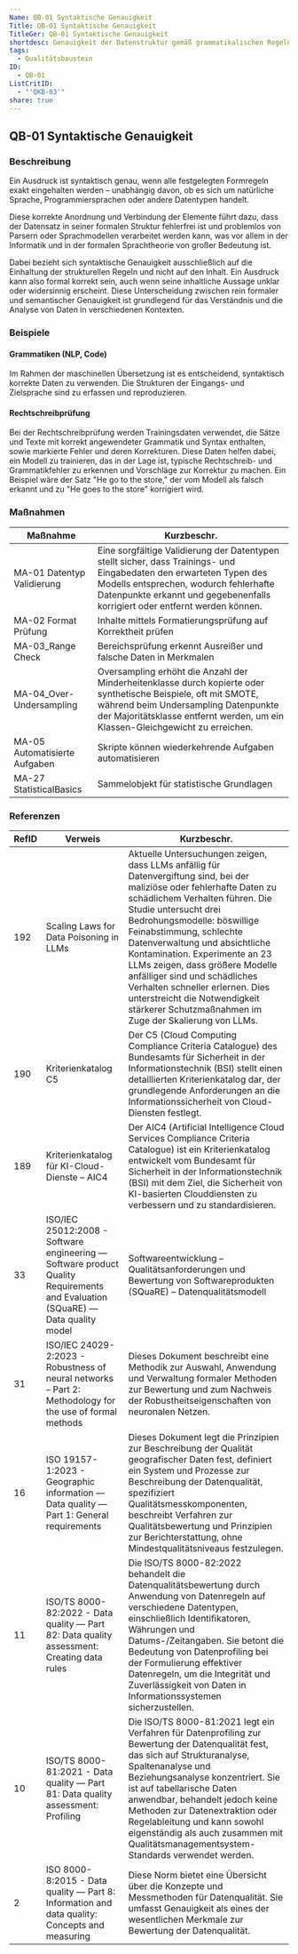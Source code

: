 ```yaml
---
Name: QB-01 Syntaktische Genauigkeit
Title: QB-01 Syntaktische Genauigkeit
TitleGer: QB-01 Syntaktische Genauigkeit
shortdesc: Genauigkeit der Datenstruktur gemäß grammatikalischen Regeln und Syntax
tags:
  - Qualitätsbaustein
ID:
  - QB-01
ListCritID:
  - "'QKB-03'"
share: true
---
```

## QB-01 Syntaktische Genauigkeit

### Beschreibung 

Ein Ausdruck ist syntaktisch genau, wenn alle festgelegten Formregeln exakt eingehalten werden – unabhängig davon, ob es sich um natürliche Sprache, Programmiersprachen oder andere Datentypen handelt. 

Diese korrekte Anordnung und Verbindung der Elemente führt dazu, dass der Datensatz in seiner formalen Struktur fehlerfrei ist und problemlos von Parsern oder Sprachmodellen verarbeitet werden kann, was vor allem in der Informatik und in der formalen Sprachtheorie von großer Bedeutung ist. 

Dabei bezieht sich syntaktische Genauigkeit ausschließlich auf die Einhaltung der strukturellen Regeln und nicht auf den Inhalt. Ein Ausdruck kann also formal korrekt sein, auch wenn seine inhaltliche Aussage unklar oder widersinnig erscheint. Diese Unterscheidung zwischen rein formaler und semantischer Genauigkeit ist grundlegend für das Verständnis und die Analyse von Daten in verschiedenen Kontexten.

### Beispiele

#### Grammatiken (NLP, Code)

Im Rahmen der maschinellen Übersetzung ist es entscheidend, syntaktisch korrekte Daten zu verwenden. Die Strukturen der Eingangs- und Zielsprache sind zu erfassen und reproduzieren. 

#### Rechtschreibprüfung

Bei der Rechtschreibprüfung werden Trainingsdaten verwendet, die Sätze und Texte mit korrekt angewendeter Grammatik und Syntax enthalten, sowie markierte Fehler und deren Korrekturen. Diese Daten helfen dabei, ein Modell zu trainieren, das in der Lage ist, typische Rechtschreib- und Grammatikfehler zu erkennen und Vorschläge zur Korrektur zu machen. Ein Beispiel wäre der Satz "He go to the store," der vom Modell als falsch erkannt und zu "He goes to the store" korrigiert wird.




### Maßnahmen

| Maßnahme                      | Kurzbeschr.                                                                                                                                                                                                                                  |
| ----------------------------- | -------------------------------------------------------------------------------------------------------------------------------------------------------------------------------------------------------------------------------------------- |
| MA-01 Datentyp Validierung    | Eine sorgfältige Validierung der Datentypen stellt sicher, dass Trainings- und Eingabedaten den erwarteten Typen des Modells entsprechen, wodurch fehlerhafte Datenpunkte erkannt und gegebenenfalls korrigiert oder entfernt werden können. |
| MA-02 Format Prüfung          | Inhalte mittels Formatierungsprüfung auf Korrektheit prüfen                                                                                                                                                                                  |
| MA-03_Range Check             | Bereichsprüfung erkennt Ausreißer und falsche Daten in Merkmalen                                                                                                                                                                             |
| MA-04_Over-Undersampling      | Oversampling erhöht die Anzahl der Minderheitenklasse durch kopierte oder synthetische Beispiele, oft mit SMOTE, während beim Undersampling Datenpunkte der Majoritätsklasse entfernt werden, um ein Klassen-Gleichgewicht zu erreichen.     |
| MA-05 Automatisierte Aufgaben | Skripte können wiederkehrende Aufgaben automatisieren                                                                                                                                                                                        |
| MA-27 StatisticalBasics       | Sammelobjekt für statistische Grundlagen                                                                                                                                                                                                     |


### Referenzen

| RefID | Verweis                                                                                                                          | Kurzbeschr.                                                                                                                                                                                                                                                                                                                                                                                                                                                                                                 |
| ----- | -------------------------------------------------------------------------------------------------------------------------------- | ----------------------------------------------------------------------------------------------------------------------------------------------------------------------------------------------------------------------------------------------------------------------------------------------------------------------------------------------------------------------------------------------------------------------------------------------------------------------------------------------------------- |
| 192   |  Scaling Laws for Data Poisoning in LLMs                                                                                         | Aktuelle Untersuchungen zeigen, dass LLMs anfällig für Datenvergiftung sind, bei der maliziöse oder fehlerhafte Daten zu schädlichem Verhalten führen. Die Studie untersucht drei Bedrohungsmodelle: böswillige Feinabstimmung, schlechte Datenverwaltung und absichtliche Kontamination. Experimente an 23 LLMs zeigen, dass größere Modelle anfälliger sind und schädliches Verhalten schneller erlernen. Dies unterstreicht die Notwendigkeit stärkerer Schutzmaßnahmen im Zuge der Skalierung von LLMs. |
| 190   |  Kriterienkatalog C5                                                                                                             | Der C5 (Cloud Computing Compliance Criteria Catalogue) des Bundesamts für Sicherheit in der Informationstechnik (BSI) stellt einen detaillierten Kriterienkatalog dar, der grundlegende Anforderungen an die Informationssicherheit von Cloud-Diensten festlegt.                                                                                                                                                                                                                                            |
| 189   |  Kriterienkatalog für KI-Cloud-Dienste – AIC4                                                                                    | Der AIC4 (Artificial Intelligence Cloud Services Compliance Criteria Catalogue) ist ein Kriterienkatalog entwickelt vom Bundesamt für Sicherheit in der Informationstechnik (BSI) mit dem Ziel, die Sicherheit von KI-basierten Clouddiensten zu verbessern und zu standardisieren.                                                                                                                                                                                                                         |
| 33    |  ISO/IEC 25012:2008 - Software engineering — Software product Quality Requirements and Evaluation (SQuaRE) — Data quality model  | Softwareentwicklung – Qualitätsanforderungen und Bewertung von Softwareprodukten (SQuaRE) – Datenqualitätsmodell                                                                                                                                                                                                                                                                                                                                                                                            |
| 31    |  ISO/IEC 24029-2:2023 - Robustness of neural networks – Part 2: Methodology for the use of formal methods                        | Dieses Dokument beschreibt eine Methodik zur Auswahl, Anwendung und Verwaltung formaler Methoden zur Bewertung und zum Nachweis der Robustheitseigenschaften von neuronalen Netzen.                                                                                                                                                                                                                                                                                                                         |
| 16    |  ISO 19157-1:2023 - Geographic information — Data quality — Part 1: General requirements                                         | Dieses Dokument legt die Prinzipien zur Beschreibung der Qualität geografischer Daten fest, definiert ein System und Prozesse zur Beschreibung der Datenqualität, spezifiziert Qualitätsmesskomponenten, beschreibt Verfahren zur Qualitätsbewertung und Prinzipien zur Berichterstattung, ohne Mindestqualitätsniveaus festzulegen.                                                                                                                                                                        |
| 11    |  ISO/TS 8000-82:2022 - Data quality — Part 82: Data quality assessment: Creating data rules                                      | Die ISO/TS 8000-82:2022 behandelt die Datenqualitätsbewertung durch Anwendung von Datenregeln auf verschiedene Datentypen, einschließlich Identifikatoren, Währungen und Datums-/Zeitangaben. Sie betont die Bedeutung von Datenprofiling bei der Formulierung effektiver Datenregeln, um die Integrität und Zuverlässigkeit von Daten in Informationssystemen sicherzustellen.                                                                                                                             |
| 10    |  ISO/TS 8000-81:2021 - Data quality — Part 81: Data quality assessment: Profiling                                                | Die ISO/TS 8000-81:2021 legt ein Verfahren für Datenprofiling zur Bewertung der Datenqualität fest, das sich auf Strukturanalyse, Spaltenanalyse und Beziehungsanalyse konzentriert. Sie ist auf tabellarische Daten anwendbar, behandelt jedoch keine Methoden zur Datenextraktion oder Regelableitung und kann sowohl eigenständig als auch zusammen mit Qualitätsmanagementsystem-Standards verwendet werden.                                                                                            |
| 2     |  ISO 8000-8:2015 - Data quality — Part 8: Information and data quality: Concepts and measuring                                   | Diese Norm bietet eine Übersicht über die Konzepte und Messmethoden für Datenqualität. Sie umfasst Genauigkeit als eines der wesentlichen Merkmale zur Bewertung der Datenqualität.                                                                                                                                                                                                                                                                                                                         |


